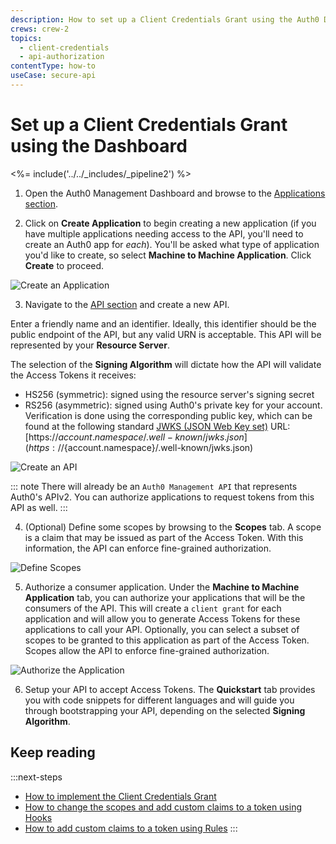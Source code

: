 ```yaml
---
description: How to set up a Client Credentials Grant using the Auth0 Dashboard
crews: crew-2
topics:
  - client-credentials
  - api-authorization
contentType: how-to
useCase: secure-api
---
```


# Set up a Client Credentials Grant using the Dashboard

<%= include('../../_includes/_pipeline2') %>

1. Open the Auth0 Management Dashboard and browse to the [Applications section](${manage_url}/#/applications).

2. Click on **Create Application** to begin creating a new application (if you have multiple applications needing access to the API, you'll need to create an Auth0 app for *each*). You'll be asked what type of application you'd like to create, so select **Machine to Machine Application**. Click **Create** to proceed.

![Create an Application](/media/articles/api-auth/create-client.png)

3. Navigate to the [API section](${manage_url}/#/apis) and create a new API.

Enter a friendly name and an identifier. Ideally, this identifier should be the public endpoint of the API, but any valid URN is acceptable. This API will be represented by your **Resource Server**.

The selection of the **Signing Algorithm** will dictate how the API will validate the Access Tokens it receives:
* HS256 (symmetric): signed using the resource server's signing secret
* RS256 (asymmetric): signed using Auth0's private key for your account. Verification is done using the corresponding public key, which can be found at the following standard [JWKS (JSON Web Key set)](/jwks) URL: [https://${account.namespace}/.well-known/jwks.json](https://${account.namespace}/.well-known/jwks.json)

![Create an API](/media/articles/api-auth/apis-create.png)

::: note
There will already be an `Auth0 Management API` that represents Auth0's APIv2. You can authorize applications to request tokens from this API as well.
:::

4. (Optional) Define some scopes by browsing to the **Scopes** tab. A scope is a claim that may be issued as part of the Access Token. With this information, the API can enforce fine-grained authorization.

  ![Define Scopes](/media/articles/api-auth/apis-scope-tab.png)

5. Authorize a consumer application. Under the **Machine to Machine Application** tab, you can authorize your applications that will be the consumers of the API. This will create a `client grant` for each application and will allow you to generate Access Tokens for these applications to call your API. Optionally, you can select a subset of scopes to be granted to this application as part of the Access Token. Scopes allow the API to enforce fine-grained authorization.

  ![Authorize the Application](/media/articles/api-auth/apis-authorize-client-tab.png)

6. Setup your API to accept Access Tokens. The **Quickstart** tab provides you with code snippets for different languages and will guide you through bootstrapping your API, depending on the selected **Signing Algorithm**.

## Keep reading

:::next-steps
* [How to implement the Client Credentials Grant](/api-auth/tutorials/client-credentials)
* [How to change the scopes and add custom claims to a token using Hooks](/api-auth/tutorials/client-credentials/customize-with-hooks)
* [How to add custom claims to a token using Rules](/scopes#custom-claims)
:::

